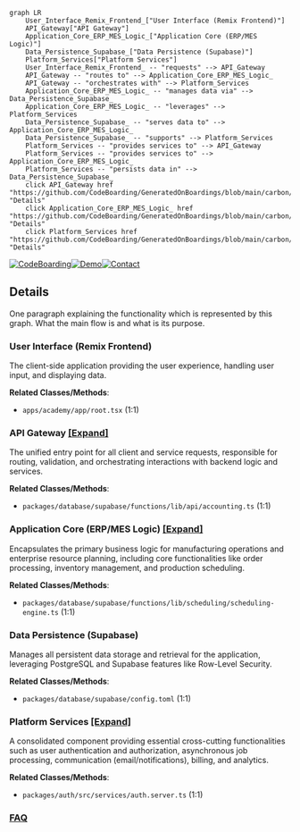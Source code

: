 ```mermaid
graph LR
    User_Interface_Remix_Frontend_["User Interface (Remix Frontend)"]
    API_Gateway["API Gateway"]
    Application_Core_ERP_MES_Logic_["Application Core (ERP/MES Logic)"]
    Data_Persistence_Supabase_["Data Persistence (Supabase)"]
    Platform_Services["Platform Services"]
    User_Interface_Remix_Frontend_ -- "requests" --> API_Gateway
    API_Gateway -- "routes to" --> Application_Core_ERP_MES_Logic_
    API_Gateway -- "orchestrates with" --> Platform_Services
    Application_Core_ERP_MES_Logic_ -- "manages data via" --> Data_Persistence_Supabase_
    Application_Core_ERP_MES_Logic_ -- "leverages" --> Platform_Services
    Data_Persistence_Supabase_ -- "serves data to" --> Application_Core_ERP_MES_Logic_
    Data_Persistence_Supabase_ -- "supports" --> Platform_Services
    Platform_Services -- "provides services to" --> API_Gateway
    Platform_Services -- "provides services to" --> Application_Core_ERP_MES_Logic_
    Platform_Services -- "persists data in" --> Data_Persistence_Supabase_
    click API_Gateway href "https://github.com/CodeBoarding/GeneratedOnBoardings/blob/main/carbon/API_Gateway.md" "Details"
    click Application_Core_ERP_MES_Logic_ href "https://github.com/CodeBoarding/GeneratedOnBoardings/blob/main/carbon/Application_Core_ERP_MES_Logic_.md" "Details"
    click Platform_Services href "https://github.com/CodeBoarding/GeneratedOnBoardings/blob/main/carbon/Platform_Services.md" "Details"
```

[![CodeBoarding](https://img.shields.io/badge/Generated%20by-CodeBoarding-9cf?style=flat-square)](https://github.com/CodeBoarding/CodeBoarding)[![Demo](https://img.shields.io/badge/Try%20our-Demo-blue?style=flat-square)](https://www.codeboarding.org/demo)[![Contact](https://img.shields.io/badge/Contact%20us%20-%20contact@codeboarding.org-lightgrey?style=flat-square)](mailto:contact@codeboarding.org)

## Details

One paragraph explaining the functionality which is represented by this graph. What the main flow is and what is its purpose.

### User Interface (Remix Frontend)
The client-side application providing the user experience, handling user input, and displaying data.


**Related Classes/Methods**:

- `apps/academy/app/root.tsx` (1:1)


### API Gateway [[Expand]](./API_Gateway.md)
The unified entry point for all client and service requests, responsible for routing, validation, and orchestrating interactions with backend logic and services.


**Related Classes/Methods**:

- `packages/database/supabase/functions/lib/api/accounting.ts` (1:1)


### Application Core (ERP/MES Logic) [[Expand]](./Application_Core_ERP_MES_Logic_.md)
Encapsulates the primary business logic for manufacturing operations and enterprise resource planning, including core functionalities like order processing, inventory management, and production scheduling.


**Related Classes/Methods**:

- `packages/database/supabase/functions/lib/scheduling/scheduling-engine.ts` (1:1)


### Data Persistence (Supabase)
Manages all persistent data storage and retrieval for the application, leveraging PostgreSQL and Supabase features like Row-Level Security.


**Related Classes/Methods**:

- `packages/database/supabase/config.toml` (1:1)


### Platform Services [[Expand]](./Platform_Services.md)
A consolidated component providing essential cross-cutting functionalities such as user authentication and authorization, asynchronous job processing, communication (email/notifications), billing, and analytics.


**Related Classes/Methods**:

- `packages/auth/src/services/auth.server.ts` (1:1)




### [FAQ](https://github.com/CodeBoarding/GeneratedOnBoardings/tree/main?tab=readme-ov-file#faq)